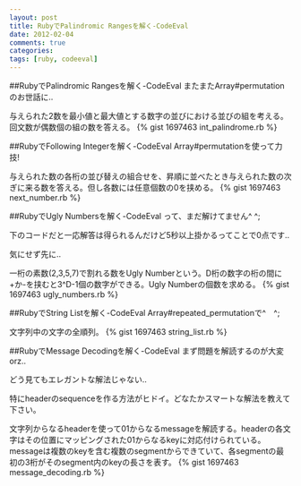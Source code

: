 ```yaml
---
layout: post
title: RubyでPalindromic Rangesを解く-CodeEval
date: 2012-02-04
comments: true
categories:
tags: [ruby, codeeval]
---
```


##RubyでPalindromic Rangesを解く-CodeEval
またまたArray#permutationのお世話に..

与えられた2数を最小値と最大値とする数字の並びにおける並びの組を考える。回文数が偶数個の組の数を答える。
{% gist 1697463 int_palindrome.rb %}


##RubyでFollowing Integerを解く-CodeEval
Array#permutationを使って力技!

与えられた数の各桁の並び替えの組合せを、昇順に並べたとき与えられた数の次ぎに来る数を答える。但し各数には任意個数の0を挟める。
{% gist 1697463 next_number.rb %}


##RubyでUgly Numbersを解く-CodeEval
って、まだ解けてません^ ^;

下のコードだと一応解答は得られるんだけど5秒以上掛かるってことで0点です..

気にせず先に..

一桁の素数(2,3,5,7)で割れる数をUgly Numberという。D桁の数字の桁の間に+か-を挟むと3^D-1個の数字ができる。Ugly Numberの個数を求める。
{% gist 1697463 ugly_numbers.rb %}


##RubyでString Listを解く-CodeEval
Array#repeated_permutationで^　^;

文字列中の文字の全順列。
{% gist 1697463 string_list.rb %}

##RubyでMessage Decodingを解く-CodeEval
まず問題を解読するのが大変orz..

どう見てもエレガントな解法じゃない..

特にheaderのsequenceを作る方法がヒドイ。どなたかスマートな解法を教えて下さい。

文字列からなるheaderを使って01からなるmessageを解読する。headerの各文字はその位置にマッピングされた01からなるkeyに対応付けられている。messageは複数のkeyを含む複数のsegmentからできていて、各segmentの最初の3桁がそのsegment内のkeyの長さを表す。
{% gist 1697463 message_decoding.rb %}

